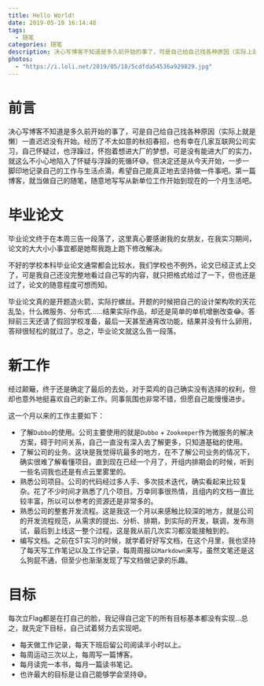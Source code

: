 ```yaml
---
title: Hello World!
date: 2019-05-18 16:14:48
tags:
  - 随笔
categories: 随笔
description: 决心写博客不知道是多久前开始的事了，可是自己给自己找各种原因（实际上就是懒）一直迟迟没有开始。
photos:
  - "https://i.loli.net/2019/05/18/5cdfda54536a929829.jpg"
---
```


# 前言

决心写博客不知道是多久前开始的事了，可是自己给自己找各种原因（实际上就是懒）一直迟迟没有开始。经历了不太如意的秋招春招，也有幸在几家互联网公司实习，自己怀疑过，也浮躁过，怀抱着想进大厂的梦想，可是没有能进大厂的实力，就这么不小心地陷入了怀疑与浮躁的死循环😅。但决定还是从今天开始，一步一脚印地记录自己的工作与生活点滴，希望自己能真正地去坚持做一件事吧。第一篇博客，就当做自己的随笔，随意地写写从新单位工作开始到现在的一个月生活吧。

# 毕业论文

毕业论文终于在本周三告一段落了，这里真心要感谢我的女朋友，在我实习期间，论文的大大小小事宜都是她帮我跑上跑下修改解决。

不好的学校本科毕业论文通常都会比较水，我们学校也不例外，论文已经正式上交了，可是我自己还没完整地看过自己写的内容，就只把格式给过了一下，但也还是过了，论文的随意程度可想而知。

毕业论文真的是开题造火箭，实际拧螺丝。开题的时候把自己的设计架构吹的天花乱坠，什么微服务、分布式......结果实际作品，却还是简单的单机增删改查😂。答辩前三天还请了假回学校准备，最后一天甚至通宵改功能，结果并没有什么卵用，答辩很轻松的就过了。总之，毕业论文就这么告一段落。

# 新工作

经过颠簸，终于还是确定了最后的去处，对于菜鸡的自己确实没有选择的权利，但却也意外地挺喜欢自己的新工作。同事氛围也非常不错，但愿自己能慢慢进步。

这一个月以来的工作主要如下：
  - 了解`Dubbo`的使用。公司主要使用的就是`Dubbo` + `Zookeeper`作为微服务的解决方案，碍于时间关系，自己一直没有深入去了解更多，只知道基础的使用。
  - 了解公司的业务。这块是我觉得坑最多的地方，在不了解公司业务的情况下，确实很难了解看懂项目。直到现在已经一个月了，开组内排期会的时候，听到一些名词我也还是有点云里雾里的。
  - 熟悉公司项目。公司的代码经过多人手、多次技术迭代，确实看起来比较复杂。花了不少时间才熟悉了几个项目。万幸同事很热情，且组内的文档一直比较丰富，所以可以参考的资源还是非常多的。
  - 熟悉公司的整套开发流程。这是我这一个月以来感触比较深的地方，就是公司的开发流程规范，从需求的提出、分析、排期，到实际的开发，联调，发布测试，最后到上线这一整个过程，这是我从前几次实习都没能接触到的。
  - 编写文档。之前在ST实习的时候，就学着好好写文档，在这个月里，我也坚持了每天写工作笔记以及工作记录，每周周报以`Markdown`来写，虽然文笔还是这么狗屁不通，但至少也渐渐发现了写文档做记录的乐趣。

# 目标

每次立Flag都是在打自己的脸，我记得自己定下的所有目标基本都没有实现...总之，就先定下目标，自己试着努力去实现吧。
  - 每天做工作记录，每天下班后留公司阅读半小时以上。
  - 每周运动三次以上，每周写一篇博客。
  - 每月读完一本书，每月一篇读书笔记。
  - 也许最大的目标是让自己能够学会坚持😅。
